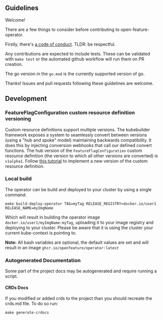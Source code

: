 ## Guidelines

Welcome!

There are a few things to consider before contributing to open-feature-operator.

Firstly, there's [a code of conduct](https://github.com/open-feature/.github/blob/main/CODE_OF_CONDUCT.md).
TLDR: be respectful.

Any contributions are expected to include tests. These can be validated with `make test` or the automated github workflow will run them on PR creation.

The go version in the `go.mod` is the currently supported version of go.

Thanks! Issues and pull requests following these guidelines are welcome.

## Development

### FeatureFlagConfiguration custom resource definition versioning
Custom resource definitions support multiple versions. The kubebuilder framework exposes a system to seamlessly convert between versions (using a "hub and spoke" model) maintaining backwards compatibility. It does this by injecting conversion webhooks that call our defined convert functions. The hub version of the `FeatureFlagConfiguration` custom resource definition (the version to which all other versions are converted) is `v1alpha1`.
Follow [this tutorial](https://book.kubebuilder.io/multiversion-tutorial/conversion-concepts.html) to implement a new version of the custom resource definition.

### Local build
The operator can be build and deployed to your cluster by using a single command:

```
make build-deploy-operator TAG=myTag RELEASE_REGISTRY=docker.io/user1 RELEASE_NAME=myImgName
```

Which will result in building the operator image `docker.io/user1/myImgName:myTag`, uploading it to your image registry
and deploying to your cluster. Please be aware that it is using the cluster your current kube-context is pointing to.

**Note:** All bash variables are optional, the default values are set and will result in an image `ghcr.io/openfeature/operator:latest`

### Autogenerated Documentation

Some part of the project docs may be autogenerated and require running a script.

#### CRDs Docs
If you modified or added crds to the project than you should recreate the crds.md file. To do so run: 

```
make generate-crdocs
```

